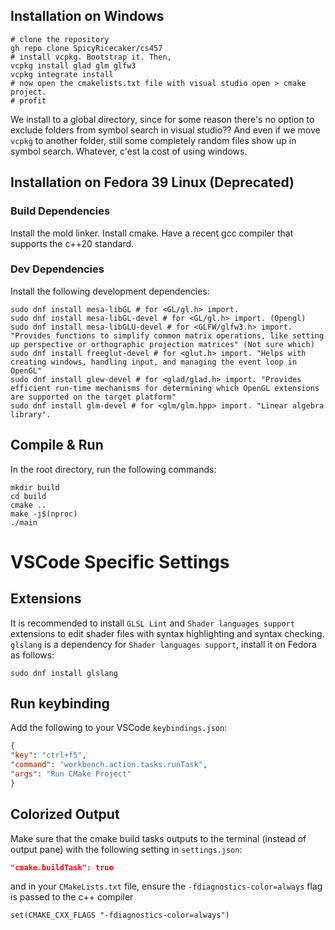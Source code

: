 ## Installation on Windows

```shell
# clone the repository
gh repo clone SpicyRicecaker/cs457
# install vcpkg. Bootstrap it. Then, 
vcpkg install glad glm glfw3
vcpkg integrate install
# now open the cmakelists.txt file with visual studio open > cmake project.
# profit
```

We install to a global directory, since for some reason there's no option to exclude folders from symbol search in visual studio?? And even if we move `vcpkg` to another folder, still some completely random files show up in symbol search. Whatever, c'est la cost of using windows.

## Installation on Fedora 39 Linux (Deprecated)

### Build Dependencies

Install the mold linker.
Install cmake.
Have a recent gcc compiler that supports the c++20 standard.

### Dev Dependencies

Install the following development dependencies:

```shell
sudo dnf install mesa-libGL # for <GL/gl.h> import.
sudo dnf install mesa-libGL-devel # for <GL/gl.h> import. (Opengl)
sudo dnf install mesa-libGLU-devel # for <GLFW/glfw3.h> import. "Provides functions to simplify common matrix operations, like setting up perspective or orthographic projection matrices" (Not sure which)
sudo dnf install freeglut-devel # for <glut.h> import. "Helps with creating windows, handling input, and managing the event loop in OpenGL"
sudo dnf install glew-devel # for <glad/glad.h> import. "Provides efficient run-time mechanisms for determining which OpenGL extensions are supported on the target platform"
sudo dnf install glm-devel # for <glm/glm.hpp> import. "Linear algebra library".
```

## Compile & Run

In the root directory, run the following commands:

```shell
mkdir build
cd build
cmake ..
make -j$(nproc)
./main
```

# VSCode Specific Settings

## Extensions

It is recommended to install `GLSL Lint` and `Shader languages support` extensions to edit shader files with syntax highlighting and syntax checking. `glslang` is a dependency for `Shader languages support`, install it on Fedora as follows:

```shell
sudo dnf install glslang
```

## Run keybinding

Add the following to your VSCode `keybindings.json`:

```json
{
"key": "ctrl+f5", 
"command": "workbench.action.tasks.runTask",
"args": "Run CMake Project"
}
```

## Colorized Output

Make sure that the cmake build tasks outputs to the terminal (instead of output pane) with the following setting in `settings.json`:

```json
"cmake.buildTask": true
```

and in your `CMakeLists.txt` file, ensure the `-fdiagnostics-color=always` flag is passed to the c++ compiler

```shell
set(CMAKE_CXX_FLAGS "-fdiagnostics-color=always")
```